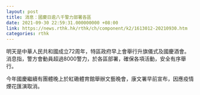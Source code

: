 ```yaml
---
layout: post
title: 消息：國慶日逾八千警力部署各區
date: 2021-09-30 22:59:31.000000000 +08:00
link: https://news.rthk.hk/rthk/ch/component/k2/1613012-20210930.htm
categories: rthk
---
```


明天是中華人民共和國成立72周年，特區政府早上會舉行升旗儀式及國慶酒會。消息指，警方會動員超過8000警力，於各區部署，確保各項活動，安全有序舉行。

今年國慶繼續有團體晚上於紅磡體育館舉辦文藝晚會，康文署早前宣布，因應疫情煙花匯演取消。
